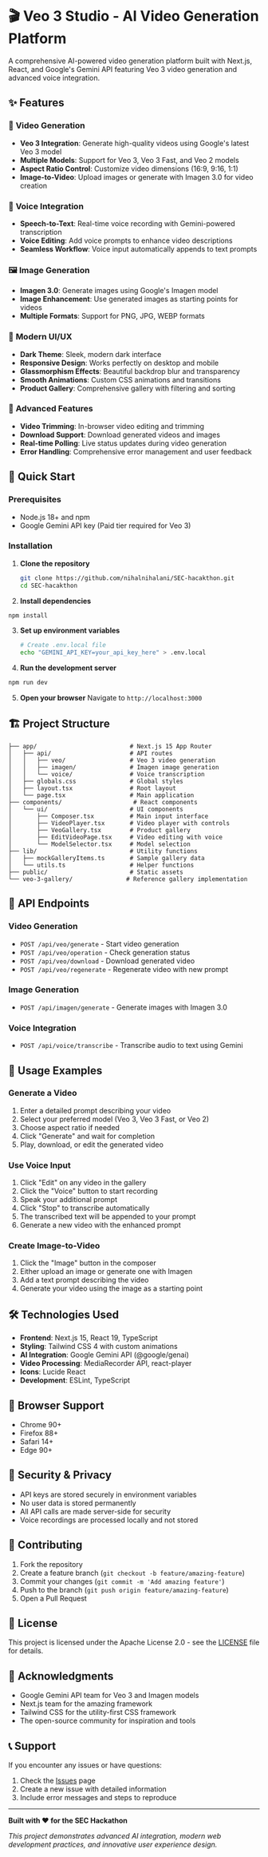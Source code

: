 # 🎬 Veo 3 Studio - AI Video Generation Platform

A comprehensive AI-powered video generation platform built with Next.js, React, and Google's Gemini API featuring Veo 3 video generation and advanced voice integration.

## ✨ Features

### 🎥 **Video Generation**
- **Veo 3 Integration**: Generate high-quality videos using Google's latest Veo 3 model
- **Multiple Models**: Support for Veo 3, Veo 3 Fast, and Veo 2 models
- **Aspect Ratio Control**: Customize video dimensions (16:9, 9:16, 1:1)
- **Image-to-Video**: Upload images or generate with Imagen 3.0 for video creation

### 🎤 **Voice Integration**
- **Speech-to-Text**: Real-time voice recording with Gemini-powered transcription
- **Voice Editing**: Add voice prompts to enhance video descriptions
- **Seamless Workflow**: Voice input automatically appends to text prompts

### 🖼️ **Image Generation**
- **Imagen 3.0**: Generate images using Google's Imagen model
- **Image Enhancement**: Use generated images as starting points for videos
- **Multiple Formats**: Support for PNG, JPG, WEBP formats

### 🎨 **Modern UI/UX**
- **Dark Theme**: Sleek, modern dark interface
- **Responsive Design**: Works perfectly on desktop and mobile
- **Glassmorphism Effects**: Beautiful backdrop blur and transparency
- **Smooth Animations**: Custom CSS animations and transitions
- **Product Gallery**: Comprehensive gallery with filtering and sorting

### 🔧 **Advanced Features**
- **Video Trimming**: In-browser video editing and trimming
- **Download Support**: Download generated videos and images
- **Real-time Polling**: Live status updates during video generation
- **Error Handling**: Comprehensive error management and user feedback

## 🚀 Quick Start

### Prerequisites
- Node.js 18+ and npm
- Google Gemini API key (Paid tier required for Veo 3)

### Installation

1. **Clone the repository**
   ```bash
   git clone https://github.com/nihalnihalani/SEC-hacakthon.git
   cd SEC-hacakthon
   ```

2. **Install dependencies**
```bash
npm install
```

3. **Set up environment variables**
   ```bash
   # Create .env.local file
   echo "GEMINI_API_KEY=your_api_key_here" > .env.local
   ```

4. **Run the development server**
```bash
npm run dev
```

5. **Open your browser**
   Navigate to `http://localhost:3000`

## 🏗️ Project Structure

```
├── app/                          # Next.js 15 App Router
│   ├── api/                      # API routes
│   │   ├── veo/                  # Veo 3 video generation
│   │   ├── imagen/               # Imagen image generation
│   │   └── voice/                # Voice transcription
│   ├── globals.css               # Global styles
│   ├── layout.tsx                # Root layout
│   └── page.tsx                  # Main application
├── components/                    # React components
│   └── ui/                       # UI components
│       ├── Composer.tsx          # Main input interface
│       ├── VideoPlayer.tsx       # Video player with controls
│       ├── VeoGallery.tsx        # Product gallery
│       ├── EditVideoPage.tsx     # Video editing with voice
│       └── ModelSelector.tsx     # Model selection
├── lib/                          # Utility functions
│   ├── mockGalleryItems.ts       # Sample gallery data
│   └── utils.ts                  # Helper functions
├── public/                       # Static assets
└── veo-3-gallery/               # Reference gallery implementation
```

## 🔌 API Endpoints

### Video Generation
- `POST /api/veo/generate` - Start video generation
- `POST /api/veo/operation` - Check generation status
- `POST /api/veo/download` - Download generated video
- `POST /api/veo/regenerate` - Regenerate video with new prompt

### Image Generation
- `POST /api/imagen/generate` - Generate images with Imagen 3.0

### Voice Integration
- `POST /api/voice/transcribe` - Transcribe audio to text using Gemini

## 🎯 Usage Examples

### Generate a Video
1. Enter a detailed prompt describing your video
2. Select your preferred model (Veo 3, Veo 3 Fast, or Veo 2)
3. Choose aspect ratio if needed
4. Click "Generate" and wait for completion
5. Play, download, or edit the generated video

### Use Voice Input
1. Click "Edit" on any video in the gallery
2. Click the "Voice" button to start recording
3. Speak your additional prompt
4. Click "Stop" to transcribe automatically
5. The transcribed text will be appended to your prompt
6. Generate a new video with the enhanced prompt

### Create Image-to-Video
1. Click the "Image" button in the composer
2. Either upload an image or generate one with Imagen
3. Add a text prompt describing the video
4. Generate your video using the image as a starting point

## 🛠️ Technologies Used

- **Frontend**: Next.js 15, React 19, TypeScript
- **Styling**: Tailwind CSS 4 with custom animations
- **AI Integration**: Google Gemini API (@google/genai)
- **Video Processing**: MediaRecorder API, react-player
- **Icons**: Lucide React
- **Development**: ESLint, TypeScript

## 📱 Browser Support

- Chrome 90+
- Firefox 88+
- Safari 14+
- Edge 90+

## 🔐 Security & Privacy

- API keys are stored securely in environment variables
- No user data is stored permanently
- All API calls are made server-side for security
- Voice recordings are processed locally and not stored

## 🤝 Contributing

1. Fork the repository
2. Create a feature branch (`git checkout -b feature/amazing-feature`)
3. Commit your changes (`git commit -m 'Add amazing feature'`)
4. Push to the branch (`git push origin feature/amazing-feature`)
5. Open a Pull Request

## 📄 License

This project is licensed under the Apache License 2.0 - see the [LICENSE](LICENSE) file for details.

## 🙏 Acknowledgments

- Google Gemini API team for Veo 3 and Imagen models
- Next.js team for the amazing framework
- Tailwind CSS for the utility-first CSS framework
- The open-source community for inspiration and tools

## 📞 Support

If you encounter any issues or have questions:

1. Check the [Issues](https://github.com/nihalnihalani/SEC-hacakthon/issues) page
2. Create a new issue with detailed information
3. Include error messages and steps to reproduce

---

**Built with ❤️ for the SEC Hackathon**

*This project demonstrates advanced AI integration, modern web development practices, and innovative user experience design.*